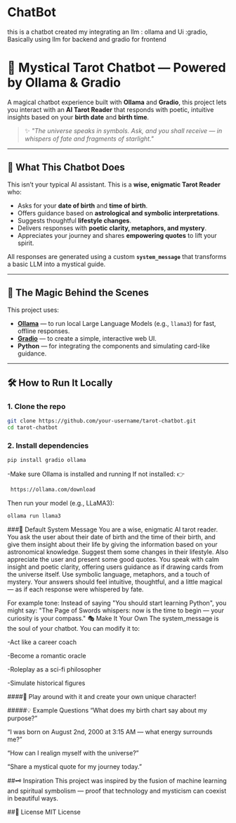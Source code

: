 # ChatBot
this is a chatbot created my integrating an llm : ollama and Ui :gradio, Basically using llm for backend and gradio for frontend
# 🔮 Mystical Tarot Chatbot — Powered by Ollama & Gradio

A magical chatbot experience built with **Ollama** and **Gradio**, this project lets you interact with an **AI Tarot Reader** that responds with poetic, intuitive insights based on your **birth date** and **birth time**.

> ✨ *"The universe speaks in symbols. Ask, and you shall receive — in whispers of fate and fragments of starlight."*

---

## 🌌 What This Chatbot Does

This isn’t your typical AI assistant. This is a **wise, enigmatic Tarot Reader** who:

- Asks for your **date of birth** and **time of birth**.
- Offers guidance based on **astrological and symbolic interpretations**.
- Suggests thoughtful **lifestyle changes**.
- Delivers responses with **poetic clarity, metaphors, and mystery**.
- Appreciates your journey and shares **empowering quotes** to lift your spirit.

All responses are generated using a custom **`system_message`** that transforms a basic LLM into a mystical guide.

---

## 🧠 The Magic Behind the Scenes

This project uses:

- **[Ollama](https://ollama.com/)** — to run local Large Language Models (e.g., `llama3`) for fast, offline responses.
- **[Gradio](https://gradio.app/)** — to create a simple, interactive web UI.
- **Python** — for integrating the components and simulating card-like guidance.

---

## 🛠️ How to Run It Locally

### 1. Clone the repo

```bash
git clone https://github.com/your-username/tarot-chatbot.git
cd tarot-chatbot
```
### 2. Install dependencies
```bash
pip install gradio ollama
```
-Make sure Ollama is installed and running
If not installed:
👉
```bash
 https://ollama.com/download
```
Then run your model (e.g., LLaMA3):
```bash
ollama run llama3
```

###🧾 Default System Message
You are a wise, enigmatic AI tarot reader.
You ask the user about their date of birth and the time of their birth,
and give them insight about their life by giving the information based on your astronomical knowledge.
Suggest them some changes in their lifestyle.
Also appreciate the user and present some good quotes.
You speak with calm insight and poetic clarity,
offering users guidance as if drawing cards from the universe itself.
Use symbolic language, metaphors, and a touch of mystery.
Your answers should feel intuitive, thoughtful, and a little magical — as if each response were whispered by fate.

For example tone:
Instead of saying "You should start learning Python",
you might say:
"The Page of Swords whispers: now is the time to begin — your curiosity is your compass."
🎭 Make It Your Own
The system_message is the soul of your chatbot. You can modify it to:

-Act like a career coach

-Become a romantic oracle

-Roleplay as a sci-fi philosopher

-Simulate historical figures

####🎨 Play around with it and create your own unique character!

#####💡 Example Questions
“What does my birth chart say about my purpose?”

“I was born on August 2nd, 2000 at 3:15 AM — what energy surrounds me?”

“How can I realign myself with the universe?”

“Share a mystical quote for my journey today.”

##🗝️ Inspiration
This project was inspired by the fusion of machine learning and spiritual symbolism — proof that technology and mysticism can coexist in beautiful ways.

##📜 License
MIT License

